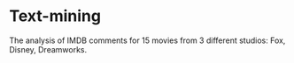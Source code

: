 # Text-mining
The analysis of IMDB comments for 15 movies from 3 different studios: Fox, Disney, Dreamworks. 

